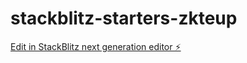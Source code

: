 # stackblitz-starters-zkteup

[Edit in StackBlitz next generation editor ⚡️](https://stackblitz.com/~/github.com/aloda33/stackblitz-starters-zkteup)